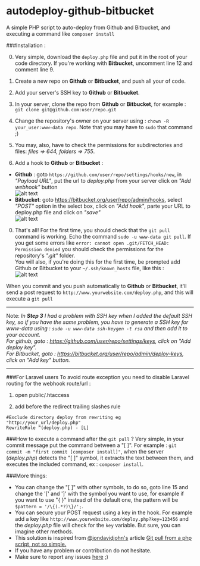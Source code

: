 # autodeploy-github-bitbucket
A simple PHP script to auto-deploy from Github and Bitbucket, and executing a command like `composer install`

###Installation :

0. Very simple, download the `deploy.php` file and put it in the root of your code directory. If you're working with **Bitbucket**, uncomment line 12 and comment line 9.
0. Create a new repo on **Github** or **Bitbucket**, and push all your of code.
0. Add your server's SSH key to **Github** or **Bitbucket**.  

0. In your server, clone the repo from **Github** or **Bitbucket**, for example : `git clone git@github.com:user/repo.git`
0. Change the repository's owner on your server using : `chown -R your_user:www-data repo`. Note that you may have to `sudo` that command ;)
0. You may, also, have to check the permissions for subdirectories and files: _files => 644, folders => 755_.
0. Add a hook to **Github** or **Bitbucket**  :
  * **Github** : goto `https://github.com/user/repo/settings/hooks/new`, in _"Payload URL"_, put the url to *deploy.php* from your server click on _"Add webhook"_ button  
  ![alt text](http://i.imgur.com/9eOL0qp.png)
  * **Bitbucket**: goto https://bitbucket.org/user/repo/admin/hooks, select _"POST"_ option in the select box, click on _"Add hook"_, parte your URL to deploy.php file and click on _"save"_  
![alt text](http://i.imgur.com/ePCZBkp.png )  

0. That's all! For the first time, you should check that the `git pull` command is working. Echo the command `sudo -u www-data git pull`. If you get some errors like `error: cannot open .git/FETCH_HEAD: Permission denied` you should check the permissions for the repository's _".git"_ folder.  
You will also, if you're doing this for the first time, be prompted add Github or Bitbucket to your `~/.ssh/known_hosts` file, like this :  
![alt text](http://i.imgur.com/RHLLHbe.png )  

When you commit and you push automatically to **Github** or **Bitbucket**, it'll send a post request to `http://www.yourwebsite.com/deploy.php`, and this will execute a `git pull`


---
Note: _In **Step 3** I had a problem with SSH key when I added the default SSH key, so if you have the same problem, you have to generate a SSH key for www-data using : `sudo -u www-data ssh-keygen -t rsa` and then add it to your account._  
_For github, goto : https://github.com/user/repo/settings/keys, click on "Add deploy key"._  
_For Bitbucket, goto : https://bitbucket.org/user/repo/admin/deploy-keys, click on "Add key" button._

---


###For Laravel users
To avoid route exception you need to disable Laravel routing for the webhook route/url :

1. open public/.htaccess


2. add before the redirect trailing slashes rule

```
#Exclude directory deploy from rewriting eg "http://your_url/deploy.php"
RewriteRule ^(deploy.php) - [L]
```

###How to execute a command after the  `git pull` ?
Very simple, in your commit message put the command between a "[ ]". For example : `git commit -m "first commit [composer install]"`, when the server (*deploy.php*) detects the "[ ]" symbol, it extracts the text between them, and executes the included command, ex : `composer install`.




###More things:
- You can change the "[ ]" with other symbols, to do so, goto line 15 and change the '[' and ']' with the symbol you want to use, for example if you want to use "{ }" instead of the default one, the pattern will be `$pattern = '/\{(.*?)\}/';`.
- You can secure your POST request using a key in the hook. For example add a key like `http://www.yourwebsite.com/deploy.php?key=123456` and the *deploy.php* file will check for the `key` variable. But sure, you can imagine other methods.
- This solution is inspired from [@jondavidjohn's](https://twitter.com/jondavidjohn) article [Git pull from a php script, not so simple.](http://jondavidjohn.com/git-pull-from-a-php-script-not-so-simple)
- If you have any problem or contribution do not hesitate.
- Make sure to report any issues [here](https://github.com/kossa/autodeploy-github-bitbucket/issues) ;)
